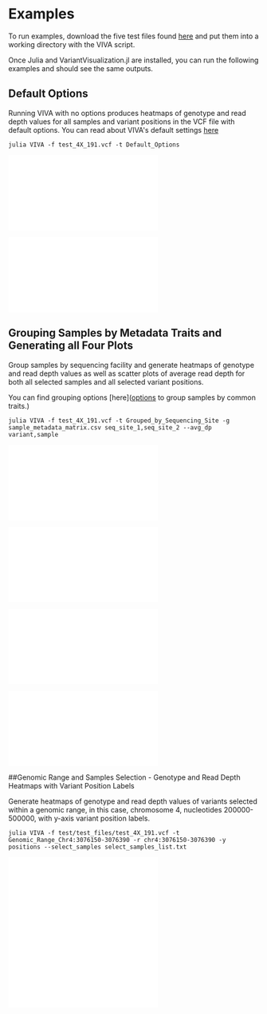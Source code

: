 # Examples

To run examples, download the five test files found [here](https://github.com/compbiocore/VariantVisualization.jl/tree/master/test/test_files) and put them into a working directory with the VIVA script. 

Once Julia and VariantVisualization.jl are installed, you can run the following examples and should see the same outputs.

## Default Options

Running VIVA with no options produces heatmaps of genotype and read depth values for all samples and variant positions in the VCF file with default options. You can read about VIVA's default settings [here](https://compbiocore.github.io/VariantVisualization.jl/stable/#default-options)

```
julia VIVA -f test_4X_191.vcf -t Default_Options
```

![Default Genotype Heatmap](assets/Genotype_Default_Options.html)

![Default Read Depth Heatmap](assets/Read_Depth_Default_Options.html)

## Grouping Samples by Metadata Traits and Generating all Four Plots

Group samples by sequencing facility and generate heatmaps of genotype and read depth values as well as scatter plots of average read depth for both all selected samples and all selected variant positions. 

You can find grouping options [here]([options](https://compbiocore.github.io/VariantVisualization.jl/stable/filtering_vcf/#selecting-and-grouping-samples) to group samples by common traits.)

```
julia VIVA -f test_4X_191.vcf -t Grouped_by_Sequencing_Site -g sample_metadata_matrix.csv seq_site_1,seq_site_2 --avg_dp variant,sample
```

![Grouped Genotype Heatmap](assets/Read_Depth_Grouped_by_Sequencing_Site.html)

![Grouped Read Depth Heatmap](assets/Genotype_Grouped_by_Sequencing_Site.html)

![Grouped Variant Average Read Depth Scatter Plot](assets/Average_Variant_Read_Depthtest_4X_191.vcf.html)

![Grouped Sample Average Read Depth Scatter Plot](assets/Average_Sample_Read_Depth_test_4X_191.vcf.html)
 
##Genomic Range and Samples Selection - Genotype and Read Depth Heatmaps with Variant Position Labels

Generate heatmaps of genotype and read depth values of variants selected within a genomic range, in this case, chromosome 4, nucleotides 200000-500000, with y-axis variant position labels.

```
julia VIVA -f test/test_files/test_4X_191.vcf -t Genomic_Range_Chr4:3076150-3076390 -r chr4:3076150-3076390 -y positions --select_samples select_samples_list.txt
```

![Genomic Range Genotype Heatmap](assets/Genotype_Genomic_Range_Chr4/3076150-3076390.html)
![Genomic Range Read Depth Heatmap](assets/Read_Depth_Genomic_Range_Chr4/3076150-3076390.html)

